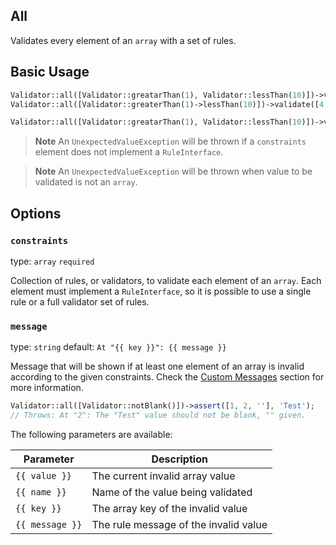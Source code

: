## All

Validates every element of an `array` with a set of rules.

## Basic Usage

```php
Validator::all([Validator::greatarThan(1), Validator::lessThan(10)])->validate([4, 5, 6]); // true
Validator::all([Validator::greaterThan(1)->lessThan(10)])->validate([4, 5, 6]); // true

Validator::all([Validator::greatarThan(1), Validator::lessThan(10)])->validate([4, 5, 20]); // false
```

> **Note**
> An `UnexpectedValueException` will be thrown if a `constraints` element does not implement a `RuleInterface`.

> **Note**
> An `UnexpectedValueException` will be thrown when value to be validated is not an `array`.

## Options

### `constraints`

type: `array` `required`

Collection of rules, or validators, to validate each element of an `array`. 
Each element must implement a `RuleInterface`, so it is possible to use a single rule or a full validator set of rules.

### `message`

type: `string` default: `At "{{ key }}": {{ message }}`

Message that will be shown if at least one element of an array is invalid according to the given constraints.
Check the [Custom Messages]() section for more information.

```php
Validator::all([Validator::notBlank()])->assert([1, 2, ''], 'Test'); 
// Throws: At "2": The "Test" value should not be blank, "" given.
```

The following parameters are available:

| Parameter       | Description                           |
|-----------------|---------------------------------------|
| `{{ value }}`   | The current invalid array value       |
| `{{ name }}`    | Name of the value being validated     |
| `{{ key }}`     | The array key of the invalid value    |
| `{{ message }}` | The rule message of the invalid value |